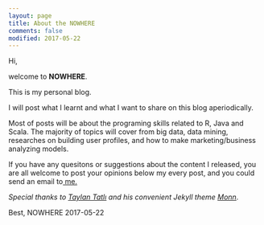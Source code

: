 ```yaml
---
layout: page
title: About the NOWHERE
comments: false
modified: 2017-05-22
---
```


Hi,

   welcome to **NOWHERE**.

   This is my personal blog.

   I will post what I learnt and what I want to share on this blog aperiodically.

   Most of posts will be about the programing skills related to R, Java and Scala. The majority of topics will cover from big data, data mining, researches on building user profiles, and how to make marketing/business analyzing models.

   If you have any quesitons or suggestions about the content I released, you are all welcome to post your opinions below my every post, and you could send an email to<a href="mailto:no_wheree@outlook.com"> me.</a>

*Special thanks to [Taylan Tatlı](https://github.com/TaylanTatli) and his convenient Jekyll theme [Monn](https://github.com/TaylanTatli/Moon)*.

Best,
NOWHERE
2017-05-22